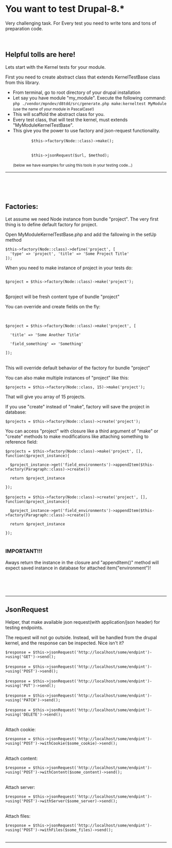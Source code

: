 <h1>You want to test Drupal-8.*</h1>
<p>Very challenging task. For Every test you need to write tons and tons of preparation code.</p>
<br/>
<h2>Helpful tolls are here!</h2>
<p>Lets start with the Kernel tests for your module.</p>
<p>First you need to create abstract class that extends KernelTestBase class from this library.</p>
<ul>
    <li>From terminal, go to root directory of your drupal installation</li>
    <li>Let say you have module "my_module". Execute the following command:<br>
        <code>php ./vendor/mpndev/d8tdd/src/generate.php make:kerneltest MyModule</code><br>
        <small>(use the name of your module in PascalCase!)</small>
    </li>
    <li>This will scaffold the abstract class for you.</li>
    <li>Every test class, that will test the kernel, must extends "MyModuleKernelTestBase".</li>
    <li>This give you the power to use factory and json-request functionality.
        <br>
        <code>
        $this->factory(Node::class)->make();
        </code>
        <br>
        <code>
        $this->jsonRequest($url, $method);
        </code>
        <br>
        <small>(below we have examples for using this tools in your testing code...)</small>
    </li>
</ul>
<hr>
<br>
<br>
<br>
<h2>Factories:</h2>
<p>Let assume we need Node instance from bundle "project". The very first thing is to define default factory for project.</p>
<p>Open MyModuleKernelTestBase.php and add the fallowing in the setUp method</p>
<code>$this->factory(Node::class)->define('project', [<br>&nbsp;&nbsp;'type' => 'project', 'title' => 'Some Project Title'<br>]);</code>
<br>
<p>When you need to make instance of project in your tests do:</p>
<code>
$project = $this->factory(Node::class)->make('project');
</code><br>
<p>$project will be fresh content type of bundle "project"</p>
<p>You can override and create fields on the fly:</p><br>
<code>
$project = $this->factory(Node::class)->make('project', [<br>
&nbsp;&nbsp;'title' => 'Some Another Title'<br>
&nbsp;&nbsp;'field_something' => 'Something'<br>
]);
</code><br>
<p>This will override default behavior of the factory for bundle "project"</p>
<p>You can also make multiple instances of "project" like this:</p>
<code>$projects = $this->factory(Node::class, 15)->make('project');</code>
<p>That will give you array of 15 projects.</p>
<p>If you use "create" instead of "make", factory will save the project in database:</p>
<code>$projects = $this->factory(Node::class)->create('project');</code>
<p>You can access "project" with closure like a third argument of "make" or "create" methods to make modifications like attaching something to reference field:</p>
<code>$projects = $this->factory(Node::class)->make('project', [], function($project_instance){<br>
&nbsp;&nbsp;$project_instance->get('field_environments')->appendItem($this->factory(Paragraph::class)->create())<br>
&nbsp;&nbsp;return $project_instance<br>
});</code><br><br>
<code>$projects = $this->factory(Node::class)->create('project', [], function($project_instance){<br>
&nbsp;&nbsp;$project_instance->get('field_environments')->appendItem($this->factory(Paragraph::class)->create())<br>
&nbsp;&nbsp;return $project_instance<br>
});</code><br><br>

<h3>IMPORTANT!!!</h3>
<p>Aways return the instance in the closure and "appendItem()" method will expect saved instance in database for attached item("environment")!</p>
<br><br><br><hr>
<h2>JsonRequest</h2>
<p>Helper, that make available json request(with application/json header) for testing endpoints.</p>
<p>The request will not go outside. Instead, will be handled from the drupal kernel, and the response can be inspected. Nice isn't it?</p>
<code>$response = $this->jsonRequest('http://localhost/some/endpint')->using('GET')->send();</code><br><br>
<code>$response = $this->jsonRequest('http://localhost/some/endpint')->using('POST')->send();</code><br><br>
<code>$response = $this->jsonRequest('http://localhost/some/endpint')->using('PUT')->send();</code><br><br>
<code>$response = $this->jsonRequest('http://localhost/some/endpint')->using('PATCH')->send();</code><br><br>
<code>$response = $this->jsonRequest('http://localhost/some/endpint')->using('DELETE')->send();</code><br><br>
<p>Attach cookie:</p>
<code>$response = $this->jsonRequest('http://localhost/some/endpint')->using('POST')->withCookie($some_cookie)->send();</code><br><br>
<p>Attach content:</p>
<code>$response = $this->jsonRequest('http://localhost/some/endpint')->using('POST')->withContent($some_content)->send();</code><br><br>
<p>Attach server:</p>
<code>$response = $this->jsonRequest('http://localhost/some/endpint')->using('POST')->withServer($some_server)->send();</code><br><br>
<p>Attach files:</p>
<code>$response = $this->jsonRequest('http://localhost/some/endpint')->using('POST')->withFiles($some_files)->send();</code><br><br>
<hr>